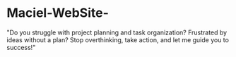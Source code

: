 # Maciel-WebSite-
"Do you struggle with project planning and task organization? Frustrated by ideas without a plan? Stop overthinking, take action, and let me guide you to success!" 

